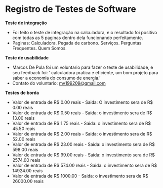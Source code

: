 # Registro de Testes de Software

**Teste de integração**

* Foi feito o teste de integração na calculadora, e o resultado foi positivo com todas as 5 paginas dentro dela funcionando perfeitamente. 
*	Paginas: Calculadora. Pegada de carbono. Serviços. Perguntas Frequentes. Quem Somos.

**Teste de usabilidade**

*	Marcos De Pula foi um voluntario para fazer o teste de usabilidade, e seu feedback foi: ‘ calculadora pratica e eficiente, um bom projeto para saber a economia do consumo de energia.’
*	Contato do voluntario: mv199209@gmail.com

 **Testes de borda**

*	Valor de entrada de R$ 0.00 reais - Saida: O investimento sera de R$ 0.00 reais
*	Valor de entrada de R$ 0.50 reais - Saida: o investimento sera de R$ 13.00 reais
*	Valor de entrada de R$ 1.75 reais - Saida: o investimento sera de R$ 45.50 reais
*	Valor de entrada de R$ 2.00 reais - Saida: o investimento sera de R$ 52.00 reais
*	Valor de entrada de R$ 23.00 reais - Saida: o investimento sera de R$ 598.00 reais
*	Valor de entrada de R$ 99.00 reais - Saida: o investimento sera de R$ 2574.00 reais
*	Valor de entrada de R$ 574.00 reais - Saida: o investimento sera de R$ 14924.00 reais
*	Valor de entrada de R$ 1000.00 - Saida: o investimento sera de R$ 26000.00 reais

